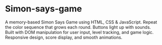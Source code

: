 # Simon-says-game
 A memory-based Simon Says Game using HTML, CSS &amp; JavaScript. Repeat the color sequence that grows each round. Buttons light up with sounds. Built with DOM manipulation for user input, level tracking, and game logic. Responsive design, score display, and smooth animations. 
